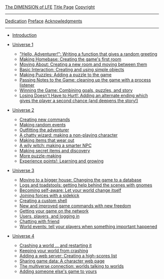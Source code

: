 [The DIMENSION of LFE](README.md)
[Title Page](fm/title-page.md)
[Copyright](fm/copyright.md)

--------------------

[Dedication](preface/dedication.md)
[Preface](preface/README.md)
[Acknowledgments](preface/acknowledgments.md)

--------------------

* [Introduction](./intro/README.md)
* [Universe 1](./universe-1/README.md)
  * ["Hello, Adventurer!": Writing a function that gives a random greeting]()
  * [Making Homebase: Creating the game's first room]()
  * [Moving About: Creating a new room and moving between them]()
  * [Basic Interaction: Creating and using simple objects]()
  * [Making Puzzles: Adding a puzzle to the game]()
  * [Passing Notes to the Game: cleaning up the game with a process listener]()
  * [Winning the Game: Combining goals, puzzles, and story]()
  * [Losing Doesn't Have to Hurt!: Adding an alternate ending which gives the player a second chance (and deepens the story!)]()

* [Universe 2](./universe-2/README.md)

  * [Creating new commands]()
  * [Making random events]()
  * [Outfitting the adventurer]()
  * [A chatty wizard: making a non-playing character]()
  * [Making items that wear out]()
  * [A wily witch: making a smarter NPC]()
  * [Making secret items and discovery]()
  * [More puzzle-making]()
  * [Experience points!: Learning and growing]()

* [Universe 3](./universe-3/README.md)

  * [Moving to a bigger house: Changing the game to a database]()
  * [Logs and toadstools: getting help behind the scenes with gnomes]()
  * [Becoming self-aware: Let your world change itself]()
  * [Joining forces with a sidekick]()
  * [Creating a custom shell]()
  * [New and improved game commands with new freedom]()
  * [Getting your game on the network]()
  * [Users, players, and logging in]()
  * [Chatting with friend]()
  * [World events: tell your players when something important happened]()

* [Universe 4](./universe-4/README.md)

  * [Crashing a world … and restarting it]()
  * [Keeping your world from crashing]()
  * [Adding a web server: Creating a high-scores list]()
  * [Sharing game data: A character web page]()
  * [The multiverse connection: worlds talking to worlds]()
  * [Adding someone else's game to yours]()
